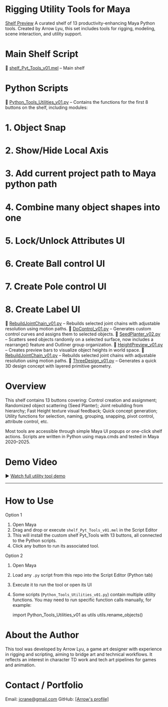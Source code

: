 # Rigging Utility Tools for Maya
[Shelf Preview](./Preview.png)
A curated shelf of 13 productivity-enhancing Maya Python tools.
Created by Arrow Lyu, this set includes tools for rigging, modeling, scene interaction, and utility support.


# Main Shelf Script
📄 [shelf_Pyt_Tools_v01.mel](./shelf_Pyt_Tools_v01.mel) – Main shelf


# Python Scripts

📄 [Python_Tools_Utilities_v01.py](./Scripts/Python_Tools_Utilities_v01.py) – Contains the functions for the first 8 buttons on the shelf, including modules:
#       1. Object Snap
#       2. Show/Hide Local Axis
#       3. Add current project path to Maya python path
#       4. Combine many object shapes into one
#       5. Lock/Unlock Attributes UI
#       6. Create Ball control UI
#       7. Create Pole control UI
#       8. Create Label UI
📄 [RebuildJointChain_v01.py](./Scripts/RebuildJointChain_v01.py) – Rebuilds selected joint chains with adjustable resolution using motion paths.
📄 [DoControl_v01.py](./Scripts/DoControl_v01.py) – Generates custom control curves and assigns them to selected objects.
📄 [SeedPlanter_v02.py](./Scripts/SeedPlanter_v02.py) – Scatters seed objects randomly on a selected surface, now includes a rearrange() feature and Outliner group organization.
📄 [HeightPreview_v01.py](./Scripts/HeightPreview_v01.py) – Creates preview bars to visualize object heights in world space.
📄 [RebuildJointChain_v01.py](./Scripts/RebuildJointChain_v01.py) – Rebuilds selected joint chains with adjustable resolution using motion paths.
📄 [ThreeDesign_v01.py](./Scripts/ThreeDesign_v01.py) – Generates a quick 3D design concept with layered primitive geometry.

# Overview

This shelf contains 13 buttons covering: Control creation and assignment; Randomized object scattering (Seed Planter); Joint rebuilding from hierarchy; Fast Height texture visual feedback; Quick concept generation; Utility functions for selection, naming, grouping, snapping, pivot control, attribute control, etc.

Most tools are accessible through simple Maya UI popups or one-click shelf actions. Scripts are written in Python using maya.cmds and tested in Maya 2020–2025.


# Demo Video

▶ [Watch full utility tool demo](<>)

---

# How to Use
Option 1
1. Open Maya
2. Drag and drop or execute `shelf_Pyt_Tools_v01.mel` in the Script Editor
3. This will install the custom shelf Pyt_Tools with 13 buttons, all connected to the Python scripts.
4. Click any button to run its associated tool.


Option 2
1. Open Maya
2. Load any `.py` script from this repo into the Script Editor (Python tab)
3. Execute it to run the tool or open its UI
4. Some scripts (`Python_Tools_Utilities_v01.py`) contain multiple utility functions. You may need to run specific function calls manually, for example:

    import Python_Tools_Utilities_v01 as utils
    utils.rename_objects()



# About the Author
This tool was developed by Arrow Lyu, a game art designer with experience in rigging and scripting, aiming to bridge art and technical workflows. It reflects an interest in character TD work and tech art pipelines for games and animation.

# Contact / Portfolio
Email: jcrane@gmail.com
GitHub: [[Arrow's profile]](https://github.com/ArrowAlrakis)
